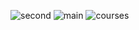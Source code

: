 ![second](https://github.com/user-attachments/assets/e7516b38-2af4-4445-b231-f7d48ec54b02)
![main](https://github.com/user-attachments/assets/f6081f88-3891-4da9-9c0f-134ce9bdc46a)
![courses](https://github.com/user-attachments/assets/459000cf-52c5-453e-a0cf-600e6823a011)
